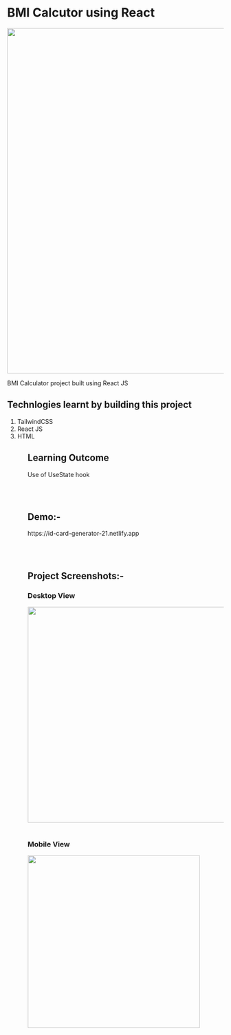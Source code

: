 <h1>BMI Calcutor using React</h1>

<img src="https://res.cloudinary.com/dpvxflhvr/image/upload/v1632249016/bmicalculator-react-2021_bwkg6n.png" width="800"/>

BMI Calculator project built using React JS

<h2>Technlogies learnt by building this project</h2>
<ol>
<li>TailwindCSS</li>
<li>React JS</li>
<li>HTML</li>
<ol>

<h2>Learning Outcome</h2>
<p>Use of UseState hook<p>
<br></br>
<h2>Demo:-</h2>
https://id-card-generator-21.netlify.app


<br></br>
<h2>Project Screenshots:-</h2>
<h3>Desktop View</h3>
<img src="https://res.cloudinary.com/dpvxflhvr/image/upload/v1628028526/Screenshot_2021-08-04_033759_uedobr.png" width="500px"/>
<br></br>
<h3>Mobile View</h3>
<img src="https://res.cloudinary.com/dpvxflhvr/image/upload/v1628029442/Screenshot_2021-08-04_035331_znadb1.png" height="400px"/>
